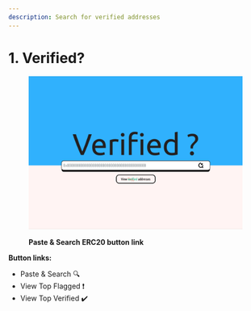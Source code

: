 ```yaml
---
description: Search for verified addresses
---
```


# 1. Verified?

<figure><img src="../.gitbook/assets/VERIFIED.png" alt=""><figcaption><p><strong>Paste &#x26; Search ERC20 button link</strong></p></figcaption></figure>

**Button links:**
- Paste & Search 🔍
- View Top Flagged ❗
- View Top Verified ✔️

